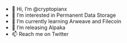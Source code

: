 - 👋 Hi, I’m @cryptopianx
- 👀 I’m interested in Permanent Data Storage
- 🌱 I’m currently learning Arweave and Filecoin
- 💞️ I’m releasing Alpaka
- 📫 Reach me on Twitter
